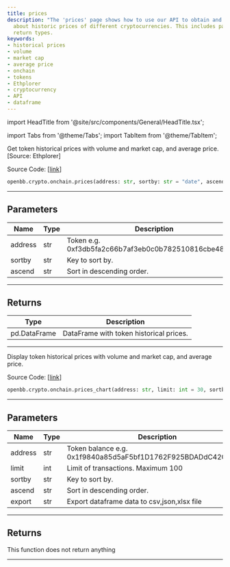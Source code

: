 ```yaml
---
title: prices
description: "The 'prices' page shows how to use our API to obtain and display information"
  about historic prices of different cryptocurrencies. This includes parameters and
  return types.
keywords:
- historical prices
- volume
- market cap
- average price
- onchain
- tokens
- Ethplorer
- cryptocurrency
- API
- dataframe
---
```


import HeadTitle from '@site/src/components/General/HeadTitle.tsx';

<HeadTitle title="crypto.onchain.prices - Reference | OpenBB SDK Docs" />

import Tabs from '@theme/Tabs';
import TabItem from '@theme/TabItem';

<Tabs>
<TabItem value="model" label="Model" default>

Get token historical prices with volume and market cap, and average price. [Source: Ethplorer]

Source Code: [[link](https://github.com/OpenBB-finance/OpenBBTerminal/tree/main/openbb_terminal/cryptocurrency/onchain/ethplorer_model.py#L545)]

```python
openbb.crypto.onchain.prices(address: str, sortby: str = "date", ascend: bool = False)
```

---

## Parameters

| Name | Type | Description | Default | Optional |
| ---- | ---- | ----------- | ------- | -------- |
| address | str | Token e.g. 0xf3db5fa2c66b7af3eb0c0b782510816cbe4813b8 | None | False |
| sortby | str | Key to sort by. | date | True |
| ascend | str | Sort in descending order. | False | True |


---

## Returns

| Type | Description |
| ---- | ----------- |
| pd.DataFrame | DataFrame with token historical prices. |
---

</TabItem>
<TabItem value="view" label="Chart">

Display token historical prices with volume and market cap, and average price.

Source Code: [[link](https://github.com/OpenBB-finance/OpenBBTerminal/tree/main/openbb_terminal/cryptocurrency/onchain/ethplorer_view.py#L334)]

```python
openbb.crypto.onchain.prices_chart(address: str, limit: int = 30, sortby: str = "date", ascend: bool = False, export: str = "")
```

---

## Parameters

| Name | Type | Description | Default | Optional |
| ---- | ---- | ----------- | ------- | -------- |
| address | str | Token balance e.g. 0x1f9840a85d5aF5bf1D1762F925BDADdC4201F984 | None | False |
| limit | int | Limit of transactions. Maximum 100 | 30 | True |
| sortby | str | Key to sort by. | date | True |
| ascend | str | Sort in descending order. | False | True |
| export | str | Export dataframe data to csv,json,xlsx file |  | True |


---

## Returns

This function does not return anything

---

</TabItem>
</Tabs>
